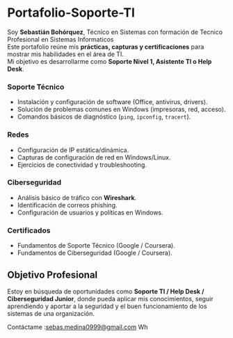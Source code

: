 # Portafolio-Soporte-TI
Soy **Sebastián Bohórquez**, Técnico en Sistemas con formación de Tecnico Profesional en Sistemas Informaticos  
Este portafolio reúne mis **prácticas, capturas y certificaciones** para mostrar mis habilidades en el área de TI.  
Mi objetivo es desarrollarme como **Soporte Nivel 1, Asistente TI o Help Desk**. 

###  Soporte Técnico
- Instalación y configuración de software (Office, antivirus, drivers).  
- Solución de problemas comunes en Windows (impresoras, red, acceso).  
- Comandos básicos de diagnóstico (`ping`, `ipconfig`, `tracert`).  

###  Redes
- Configuración de IP estática/dinámica.  
- Capturas de configuración de red en Windows/Linux.  
- Ejercicios de conectividad y troubleshooting.  

###  Ciberseguridad
- Análisis básico de tráfico con **Wireshark**.  
- Identificación de correos phishing.  
- Configuración de usuarios y políticas en Windows.  

###  Certificados
- Fundamentos de Soporte Técnico (Google / Coursera).  
- Fundamentos de Ciberseguridad (Google / Coursera).  

##  Objetivo Profesional
Estoy en búsqueda de oportunidades como **Soporte TI / Help Desk / Ciberseguridad Junior**, donde pueda aplicar mis conocimientos, seguir aprendiendo y aportar a la seguridad y el buen funcionamiento de los sistemas de una organización.  

Contáctame :sebas.medina0999@gmail.com
Wh
